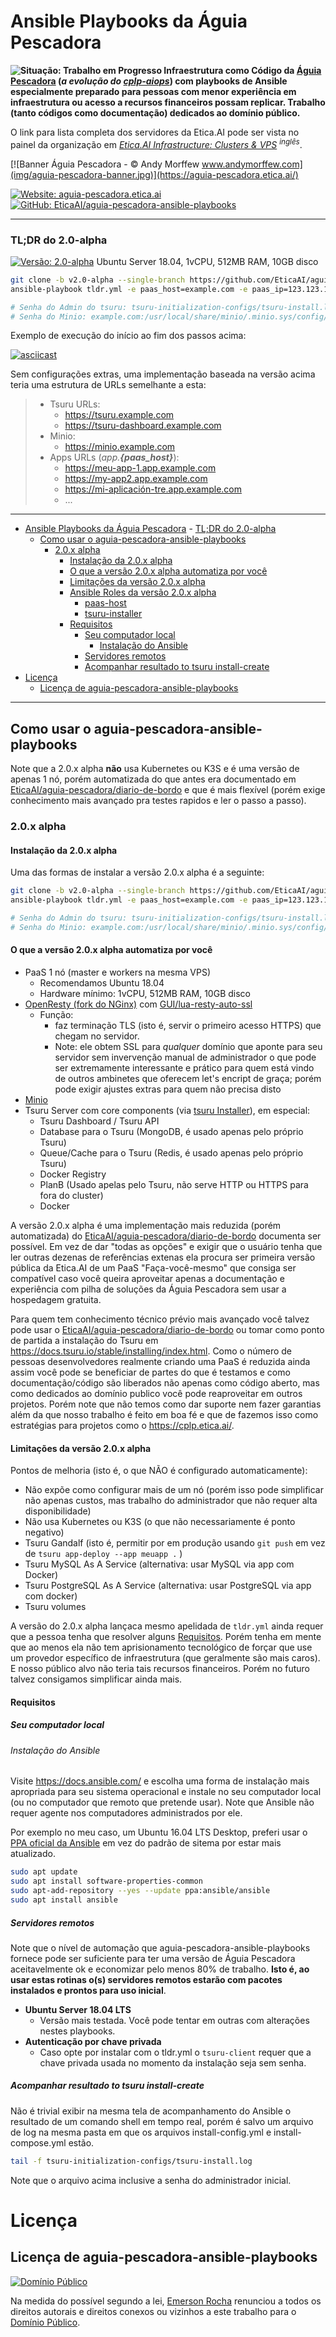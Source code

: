 # Ansible Playbooks da Águia Pescadora

**![Situação: Trabalho em Progresso](img/badges/status-work-in-progress.svg)
Infraestrutura como Código da [Águia Pescadora](https://aguia-pescadora.etica.ai/)
(_a evolução do [cplp-aiops](https://github.com/fititnt/cplp-aiops)_)
com playbooks de Ansible especialmente preparado para pessoas com menor
experiência em infraestrutura ou acesso a recursos financeiros possam replicar.
Trabalho (tanto códigos como documentação) dedicados ao domínio público.**

O link para lista completa dos servidores da Etica.AI pode ser vista no painel da
organização em _[Etica.AI Infrastructure: Clusters & VPS](https://github.com/orgs/EticaAI/projects/2) <sup>inglês</sup>_.

<!--
Acompanhe as versões lançadas usando Ansible em <https://github.com/EticaAI/aguia-pescadora-ansible-playbooks/releases>.
-->

<!-- https://aguia-pescadora.etica.ai/evolucao -->

[![Banner Águia Pescadora - © Andy Morffew www.andymorffew.com](img/aguia-pescadora-banner.jpg)](https://aguia-pescadora.etica.ai/)

[![Website: aguia-pescadora.etica.ai](img/badges/website.svg)](https://aguia-pescadora.etica.ai) [![GitHub: EticaAI/aguia-pescadora-ansible-playbooks](img/badges/github.svg)](https://github.com/EticaAI/aguia-pescadora-ansible-playbooks)

---

### TL;DR do 2.0-alpha

[![Versão: 2.0-alpha](img/badges/version-2.0-alpha.svg)](https://aguia-pescadora.etica.ai/evolucao/) Ubuntu Server 18.04, 1vCPU, 512MB RAM, 10GB disco

```bash
git clone -b v2.0-alpha --single-branch https://github.com/EticaAI/aguia-pescadora-ansible-playbooks.git .
ansible-playbook tldr.yml -e paas_host=example.com -e paas_ip=123.123.123.123

# Senha do Admin do tsuru: tsuru-initialization-configs/tsuru-install.log
# Senha do Minio: example.com:/usr/local/share/minio/.minio.sys/config/config.json
```
Exemplo de execução do início ao fim dos passos acima:

[![asciicast](https://asciinema.org/a/XVvYrlSyQPeipOX1GHwYdy5bR.svg)](https://asciinema.org/a/XVvYrlSyQPeipOX1GHwYdy5bR)

Sem configurações extras, uma implementação baseada na versão acima teria uma
estrutura de URLs semelhante a esta:

> - Tsuru URLs:
>   - https://tsuru.example.com
>   - https://tsuru-dashboard.example.com
> - Minio:
>   - https://minio.example.com
> - Apps URLs (_app.**{paas_host}**_):
>   - https://meu-app-1.app.example.com
>   - https://my-app2.app.example.com
>   - https://mi-aplicación-tre.app.example.com
>   - ...

---

<!-- TOC depthFrom:1 -->

- [Ansible Playbooks da Águia Pescadora](#ansible-playbooks-da-águia-pescadora)
        - [TL;DR do 2.0-alpha](#tldr-do-20-alpha)
    - [Como usar o aguia-pescadora-ansible-playbooks](#como-usar-o-aguia-pescadora-ansible-playbooks)
        - [2.0.x alpha](#20x-alpha)
            - [Instalação da 2.0.x alpha](#instalação-da-20x-alpha)
            - [O que a versão 2.0.x alpha automatiza por você](#o-que-a-versão-20x-alpha-automatiza-por-você)
            - [Limitações da versão 2.0.x alpha](#limitações-da-versão-20x-alpha)
            - [Ansible Roles da versão 2.0.x alpha](#ansible-roles-da-versão-20x-alpha)
                - [paas-host](#paas-host)
                - [tsuru-installer](#tsuru-installer)
            - [Requisitos](#requisitos)
                - [Seu computador local](#seu-computador-local)
                    - [Instalação do Ansible](#instalação-do-ansible)
                - [Servidores remotos](#servidores-remotos)
                - [Acompanhar resultado to tsuru install-create](#acompanhar-resultado-to-tsuru-install-create)
- [Licença](#licença)
    - [Licença de aguia-pescadora-ansible-playbooks](#licença-de-aguia-pescadora-ansible-playbooks)

<!-- /TOC -->

----

<!--
@TODO saber mais sobre o AWX Project https://github.com/ansible/awx (fititnt, 2019-06-29 04:15 BRT)
-->

## Como usar o aguia-pescadora-ansible-playbooks

Note que a 2.0.x alpha **não** usa Kubernetes ou K3S e é uma versão de apenas 1 nó,
porém automatizada do que antes era documentado em [EticaAI/aguia-pescadora/diario-de-bordo](https://github.com/EticaAI/aguia-pescadora/tree/master/diario-de-bordo) e que é mais flexível (porém exige conhecimento mais avançado
pra testes rapidos e ler o passo a passo).

### 2.0.x alpha

#### Instalação da 2.0.x alpha
Uma das formas de instalar a versão 2.0.x alpha é a seguinte:

```bash
git clone -b v2.0-alpha --single-branch https://github.com/EticaAI/aguia-pescadora-ansible-playbooks.git .
ansible-playbook tldr.yml -e paas_host=example.com -e paas_ip=123.123.123.123

# Senha do Admin do tsuru: tsuru-initialization-configs/tsuru-install.log
# Senha do Minio: example.com:/usr/local/share/minio/.minio.sys/config/config.json
```

#### O que a versão 2.0.x alpha automatiza por você

- PaaS 1 nó (master e workers na mesma VPS)
  - Recomendamos Ubuntu 18.04
  - Hardware mínimo: 1vCPU, 512MB RAM, 10GB disco
- [OpenResty (fork do NGinx)](https://openresty.org) com [GUI/lua-resty-auto-ssl](https://github.com/GUI/lua-resty-auto-ssl)
  - Função:
    - faz terminação TLS (isto é, servir o primeiro acesso HTTPS) que chegam no servidor.
    - Note: ele obtem SSL para _qualquer_ domínio que aponte para seu servidor
      sem invervenção manual de administrador o que pode ser extremamente
      interessante e prático para quem está vindo de outros ambinetes que
      oferecem let's encript de graça; porém pode exigir ajustes extras para
      quem não precisa disto
- [Minio](https://min.io/)
- Tsuru Server com core components (via [tsuru Installer](https://docs.tsuru.io/stable/installing/using-tsuru-installer.html)), em especial:
  - Tsuru Dashboard / Tsuru API
  - Database para o Tsuru (MongoDB, é usado apenas pelo próprio Tsuru)
  - Queue/Cache para o Tsuru (Redis, é usado apenas pelo próprio Tsuru)
  - Docker Registry
  - PlanB (Usado apelas pelo Tsuru, não serve HTTP ou HTTPS para fora do cluster)
  - Docker

A versão 2.0.x alpha é uma implementação mais reduzida (porém automatizada) do
[EticaAI/aguia-pescadora/diario-de-bordo](https://github.com/EticaAI/aguia-pescadora/tree/master/diario-de-bordo)
documenta ser possível. Em vez de dar "todas as opções" e exigir que o usuário
tenha que ler outras dezenas de referências extenas ela procura ser primeira
versão pública da Etica.AI de um PaaS "Faça-você-mesmo" que consiga ser
compatível caso você queira aproveitar apenas a documentação e experiência com
pilha de soluções da Águia Pescadora sem usar a hospedagem gratuita.

Para quem tem conhecimento técnico prévio mais avançado você talvez pode usar o
[EticaAI/aguia-pescadora/diario-de-bordo](https://github.com/EticaAI/aguia-pescadora/tree/master/diario-de-bordo)
ou tomar como ponto de partida a instalação do Tsuru em
<https://docs.tsuru.io/stable/installing/index.html>. Como o número de pessoas
desenvolvedores realmente criando uma PaaS é reduzida ainda assim você pode se
beneficiar de partes do que é testamos e como documentação/código são liberados
não apenas como código aberto, mas como dedicados ao domínio publico você pode
reaproveitar em outros projetos. Porém note que não temos como dar suporte nem
fazer garantias além da que nosso trabalho é feito em boa fé e que de fazemos
isso como estratégias para projetos como o <https://cplp.etica.ai/>.

#### Limitações da versão 2.0.x alpha

Pontos de melhoria (isto é, o que NÃO é configurado automaticamente):

- Não expõe como configurar mais de um nó (porém isso pode simplificar não apenas custos, mas trabalho do administrador que não requer alta disponibilidade)
- Não usa Kubernetes ou K3S (o que não necessariamente é ponto negativo)
- Tsuru Gandalf (isto é, permitir por em produção usando `git push` em vez de `tsuru app-deploy --app meuapp .` )
- Tsuru MySQL As A Service (alternativa: usar MySQL via app com Docker)
- Tsuru PostgreSQL As A Service (alternativa: usar PostgreSQL via app com docker)
- Tsuru volumes

A versão do 2.0.x alpha lançaca mesmo apelidada de `tldr.yml` ainda requer que
a pessoa tenha que resolver alguns [Requisitos](#Requisitos). Porém tenha em
mente que ao menos ela não tem aprisionamento tecnológico de forçar que use
um provedor específico de infraestrutura (que geralmente são mais caros). E
nosso público alvo não teria tais recursos financeiros. Porém no futuro talvez
consigamos simplificar ainda mais.

<!--

#### Ansible Roles da versão 2.0.x alpha

##### paas-host

- [paas-host](roles/paas-host/README.md)

`paas-host` é a função responsável por preparar a(s) VPSs para fazer
terminação TLS (isto é, servir o primeiro acesso HTTPS) que chegam no servidor.
Usa o [OpenResty](https://github.com/openresty/openresty) +
[GUI/lua-resty-auto-ssl](https://github.com/GUI/lua-resty-auto-ssl).

##### tsuru-installer

- [tsuru-installer](roles/tsuru-installer/README.md)

Oferece uma versão mais limitada do que o fantástico
[Tsuru Installer](https://docs.tsuru.io/stable/installing/using-tsuru-installer.html)
automatizaria por você.

A função dele é criar na pasta [tsuru-initialization-configs](tsuru-initialization-configs/)
os arquivos de configuração que são parâmetros usados na chamada
`tsuru install-create -c install-config.yml -e install-compose.yml`. Caso você
não tenha o [Docker](https://docs.docker.com/install/),
[Docker Machine](https://docs.docker.com/machine/install-machine/) e o
[Tsuru Client](https://tsuru-client.readthedocs.io/en/latest/installing.html)
irá alertar.

-->

#### Requisitos

##### Seu computador local

###### Instalação do Ansible
Visite <https://docs.ansible.com/> e escolha uma forma de instalação mais
apropriada para seu sistema operacional e instale no seu computador local (ou
no computador que remoto que pretende usar). Note que Ansible não requer agente
nos computadores administrados por ele.

Por exemplo no meu caso, um Ubuntu 16.04 LTS Desktop, preferi usar o
[PPA oficial da Ansible](https://launchpad.net/~ansible/+archive/ubuntu/ansible)
em vez do padrão de sitema por estar mais atualizado.

```bash
sudo apt update
sudo apt install software-properties-common
sudo apt-add-repository --yes --update ppa:ansible/ansible
sudo apt install ansible
```

##### Servidores remotos

Note que o nível de automação que aguia-pescadora-ansible-playbooks fornece
pode ser suficiente para ter uma versão de Águia Pescadora aceitavelmente ok
e economizar pelo menos 80% de trabalho. **Isto é, ao usar estas rotinas o(s)
servidores remotos estarão com pacotes instalados e prontos para uso inicial**.

- **Ubuntu Server 18.04 LTS**
    - Versão mais testada. Você pode tentar em outras com alterações nestes
      playbooks.
- **Autenticação por chave privada**
    - Caso opte por instalar com o tldr.yml o `tsuru-client` requer que a
      chave privada usada no momento da instalação seja sem senha.

##### Acompanhar resultado to tsuru install-create

Não é trivial exibir na mesma tela de acompanhamento do Ansible o resultado de
um comando shell em tempo real, porém é salvo um arquivo de log na mesma pasta
em que os arquivos install-config.yml e install-compose.yml estão.

```bash
tail -f tsuru-initialization-configs/tsuru-install.log
```

Note que o arquivo acima inclusive a senha do administrador inicial.

# Licença

<!--

_@TODO: explicar sobre licenças extras (fititnt, 2019-06-30 05:53 BRT)_

-->

## Licença de aguia-pescadora-ansible-playbooks

[![Domínio Público](img/public-domain.png)](UNLICENSE)

Na medida do possível segundo a lei, [Emerson Rocha](https://github.com/fititnt)
renunciou a todos os direitos autorais e direitos conexos ou vizinhos a este
trabalho para o [Domínio Público](UNLICENSE).
